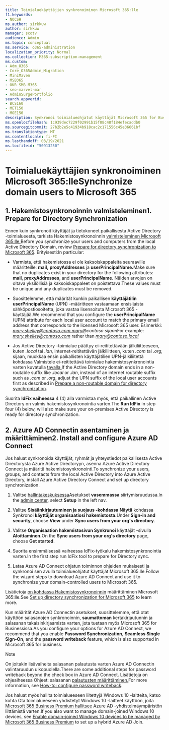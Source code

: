 ```yaml
---
title: Toimialuekäyttäjien synkronoiminen Microsoft 365:lle
f1.keywords:
- NOCSH
ms.author: sirkkuw
author: sirkkuw
manager: scotv
audience: Admin
ms.topic: conceptual
ms.service: o365-administration
localization_priority: Normal
ms.collection: M365-subscription-management
ms.custom:
- Adm_O365
- Core_O365Admin_Migration
- MiniMaven
- MSB365
- OKR_SMB_M365
- seo-marvel-mar
- AdminSurgePortfolio
search.appverid:
- BCS160
- MET150
- MOE150
description: Synkronoi toimialueohjatut käyttäjät Microsoft 365 for Businessin kanssa.
ms.openlocfilehash: 1c939dec7229f02991b15f08c48f184efecaddb0
ms.sourcegitcommit: 27b2b2e5c41934b918cac2c171556c45e36661bf
ms.translationtype: MT
ms.contentlocale: fi-FI
ms.lasthandoff: 03/19/2021
ms.locfileid: "50913250"
---
```

# <a name="synchronize-domain-users-to-microsoft-365"></a><span data-ttu-id="bde96-103">Toimialuekäyttäjien synkronoiminen Microsoft 365:lle</span><span class="sxs-lookup"><span data-stu-id="bde96-103">Synchronize domain users to Microsoft 365</span></span>

## <a name="1-prepare-for-directory-synchronization"></a><span data-ttu-id="bde96-104">1. Hakemistosynkronoinnin valmisteleminen</span><span class="sxs-lookup"><span data-stu-id="bde96-104">1. Prepare for Directory Synchronization</span></span> 

<span data-ttu-id="bde96-105">Ennen kuin synkronoit käyttäjät ja tietokoneet paikallisesta Active Directory -toimialueesta, tarkista Hakemistosynkronoinnin [valmisteleminen Microsoft 365:lle.](../enterprise/prepare-for-directory-synchronization.md)</span><span class="sxs-lookup"><span data-stu-id="bde96-105">Before you synchronize your users and computers from the local Active Directory Domain, review [Prepare for directory synchronization to Microsoft 365](../enterprise/prepare-for-directory-synchronization.md).</span></span> <span data-ttu-id="bde96-106">Erityisesti:</span><span class="sxs-lookup"><span data-stu-id="bde96-106">In particular:</span></span>

   - <span data-ttu-id="bde96-107">Varmista, että hakemistossa ei ole kaksoiskappaleita seuraaville määritteille: **mail,** **proxyAddresses** ja **userPrincipalName.**</span><span class="sxs-lookup"><span data-stu-id="bde96-107">Make sure that no duplicates exist in your directory for the following attributes: **mail**, **proxyAddresses**, and **userPrincipalName**.</span></span> <span data-ttu-id="bde96-108">Näiden arvojen on oltava yksilöllisiä ja kaksoiskappaleet on poistettava.</span><span class="sxs-lookup"><span data-stu-id="bde96-108">These values must be unique and any duplicates must be removed.</span></span>
   
   - <span data-ttu-id="bde96-109">Suosittelemme, että määrität kunkin paikallisen **käyttäjätilin userPrincipalName** (UPN) -määritteen vastaamaan ensisijaista sähköpostiosoitetta, joka vastaa lisensoituta Microsoft 365 -käyttäjää.</span><span class="sxs-lookup"><span data-stu-id="bde96-109">We recommend that you configure the **userPrincipalName** (UPN) attribute for each local user account to match the primary email address that corresponds to the licensed Microsoft 365 user.</span></span> <span data-ttu-id="bde96-110">Esimerkki: *mary.shelley@contoso.com.mary@contoso* *sijaan*</span><span class="sxs-lookup"><span data-stu-id="bde96-110">For example: *mary.shelley@contoso.com* rather than *mary@contoso.local*</span></span>
   
   - <span data-ttu-id="bde96-111">Jos Active Directory -toimialue päättyy ei-reititettävään jälkiliitteeseen, kuten *.local* tai *.lan,* internet-reititettävän jälkiliitteen, kuten *.com* tai *.org,* sijaan, muokkaa ensin paikallisten käyttäjätilien UPN-jälkiliitettä kohdassa Valmistele ei-reititettävä toimialue hakemistosynkronointia varten kuvatulla [tavalla.](../enterprise/prepare-a-non-routable-domain-for-directory-synchronization.md)</span><span class="sxs-lookup"><span data-stu-id="bde96-111">If the Active Directory domain ends in a non-routable suffix like *.local* or *.lan*, instead of an internet routable suffix such as *.com* or *.org*, adjust the UPN suffix of the local user accounts first as described in [Prepare a non-routable domain for directory synchronization](../enterprise/prepare-a-non-routable-domain-for-directory-synchronization.md).</span></span> 

<span data-ttu-id="bde96-112">Suorita **IdFix vaiheessa** 4 (4) alla varmistaa myös, että paikallinen Active Directory on valmis hakemistosynkronointia varten.</span><span class="sxs-lookup"><span data-stu-id="bde96-112">The **Run IdFix** in step four (4) below, will also make sure your on-premises Active Directory is ready for directory synchronization.</span></span>

## <a name="2-install-and-configure-azure-ad-connect"></a><span data-ttu-id="bde96-113">2. Azure AD Connectin asentaminen ja määrittäminen</span><span class="sxs-lookup"><span data-stu-id="bde96-113">2. Install and configure Azure AD Connect</span></span>

<span data-ttu-id="bde96-114">Jos haluat synkronoida käyttäjät, ryhmät ja yhteystiedot paikallisesta Active Directorysta Azure Active Directoryyn, asenna Azure Active Directory Connect ja määritä hakemistosynkronointi.</span><span class="sxs-lookup"><span data-stu-id="bde96-114">To synchronize your users, groups, and contacts from the local Active Directory into Azure Active Directory, install Azure Active Directory Connect and set up directory synchronization.</span></span> 

 1. <span data-ttu-id="bde96-115">Valitse [hallintakeskuksessa](https://go.microsoft.com/fwlink/p/?linkid=2024339)Asetukset **vasemmassa** siirtymisruudussa.</span><span class="sxs-lookup"><span data-stu-id="bde96-115">In the [admin center](https://go.microsoft.com/fwlink/p/?linkid=2024339), select **Setup** in the left nav.</span></span>

 2. <span data-ttu-id="bde96-116">Valitse **Sisäänkirjautuminen ja suojaus -kohdassa** **Näytä** kohdassa Synkronoi **käyttäjät organisaatiosi hakemistosta.**</span><span class="sxs-lookup"><span data-stu-id="bde96-116">Under **Sign-in and security**, choose **View**  under **Sync users from your org's directory**.</span></span>

 3. <span data-ttu-id="bde96-117">Valitse **Organisaation hakemistosivun Synkronoi** käyttäjät -sivulla **Aloittaminen.**</span><span class="sxs-lookup"><span data-stu-id="bde96-117">On the **Sync users from your org's directory** page, choose **Get started**.</span></span>

 4. <span data-ttu-id="bde96-118">Suorita ensimmäisessä vaiheessa IdFix-työkalu hakemistosynkronointia varten.</span><span class="sxs-lookup"><span data-stu-id="bde96-118">In the first step  run IdFix tool to prepare for Directory sync.</span></span>

 5. <span data-ttu-id="bde96-119">Lataa Azure AD Connect ohjatun toiminnon ohjeiden mukaisesti ja synkronoi sen avulla toimialueohjatut käyttäjät Microsoft 365:lle.</span><span class="sxs-lookup"><span data-stu-id="bde96-119">Follow the wizard steps to download Azure AD Connect and use it to synchronize your domain-controlled users to Microsoft 365.</span></span>


<span data-ttu-id="bde96-120">Lisätietoja [on kohdassa Hakemistosynkronoinnin](../enterprise/set-up-directory-synchronization.md) määrittäminen Microsoft 365:lle.</span><span class="sxs-lookup"><span data-stu-id="bde96-120">See [Set up directory synchronization for Microsoft 365](../enterprise/set-up-directory-synchronization.md) to learn more.</span></span>

<span data-ttu-id="bde96-121">Kun määrität Azure AD Connectin asetukset, suosittelemme, että otat käyttöön salasanojen  synkronoinnin,  **saumattoman** kertakirjautunnin ja salasanan takaisinkirjaamista varten, jota tuetaan myös Microsoft 365 for Businessissa.</span><span class="sxs-lookup"><span data-stu-id="bde96-121">As you configure your options for Azure AD Connect, we recommend that you enable **Password Synchronization**, **Seamless Single Sign-On**, and the **password writeback** feature, which is also supported in Microsoft 365 for business.</span></span>

> [!NOTE]
> <span data-ttu-id="bde96-122">On joitakin lisävaiheita salasanan palautusta varten Azure AD Connectin valintaruudun ulkopuolella.</span><span class="sxs-lookup"><span data-stu-id="bde96-122">There are some additional steps for password writeback beyond the check box in Azure AD Connect.</span></span> <span data-ttu-id="bde96-123">Lisätietoja on ohjeaiheessa Ohjeet: salasanan [palautusten määrittäminen.](/azure/active-directory/authentication/howto-sspr-writeback)</span><span class="sxs-lookup"><span data-stu-id="bde96-123">For more information, see [How-to: configure password writeback](/azure/active-directory/authentication/howto-sspr-writeback).</span></span> 

<span data-ttu-id="bde96-124">Jos haluat myös hallita toimialueeseen liitettyjä Windows 10 -laitteita, katso kohta Ota toimialueeseen yhdistetyt Windows 10 -laitteet käyttöön, joita [Microsoft 365 Business Premium hallitsee](manage-windows-devices.md) Azure AD -yhdistelmäympäristön liittämistä varten.</span><span class="sxs-lookup"><span data-stu-id="bde96-124">If you also want to manage domain-joined Windows 10 devices, see [Enable domain-joined Windows 10 devices to be managed by Microsoft 365 Business Premium](manage-windows-devices.md) to set up a hybrid Azure AD Join.</span></span>
